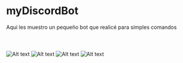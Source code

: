 # myDiscordBot

Aqui les muestro un pequeño bot que realicé para simples comandos

```Lenguajes: JS
```

```Dependencias: NPM, NodeJS, Discord.js
```

```Support: Discord: Nickolas#7727
```
![Alt text](https://media.discordapp.net/attachments/857128847854272512/857992815107244052/unknown.png "On command")
![Alt text](https://media.discordapp.net/attachments/857128847854272512/857993012609417246/unknown.png "Mantenimiento command")
![Alt text](https://media.discordapp.net/attachments/857128847854272512/857993160138555432/unknown.png "off command")
![Alt text](https://media.discordapp.net/attachments/857128847854272512/857993269417213972/unknown.png "IP command")
